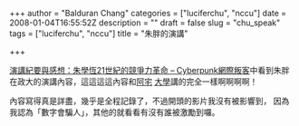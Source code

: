 +++
author = "Balduran Chang"
categories = ["luciferchu", "nccu"]
date = 2008-01-04T16:55:52Z
description = ""
draft = false
slug = "chu_speak"
tags = ["luciferchu", "nccu"]
title = "朱胖的演講"

+++


[演講紀要與感想：朱學恆21世紀的競爭力革命 – Cyberpunk網際叛客](http://punk.tw/2008/01/02/538.html)中看到朱胖在政大的演講內容，這這這這內容和[阿宅](http://twitter.com/balduran/statuses/496984432) [大學](http://www.cs.nctu.edu.tw/~changcc/wordpress/2007/12/17/luciferchu/)講的完全一樣啊啊啊啊！

內容寫得真是詳盡，幾乎是全程記錄了，不過開頭的影片我沒有被影響到， 因為我認為「數字會騙人」，其他的就看看有沒有誰被激勵到囉。


